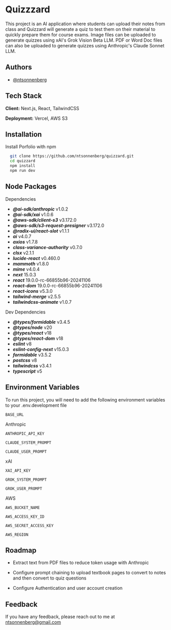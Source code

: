 # Quizzzard

This project is an AI application where students can upload their notes from class and Quizzard will generate a quiz to test them on their material to quickly prepare them for course exams. Image files can be uploaded to generate quizzes using xAI's Grok Vision Beta LLM. PDF or Word Doc files can also be uploaded to generate quizzes using Anthropic's Claude Sonnet LLM.

## Authors

- [@ntsonnenberg](https://github.com/ntsonnenberg)

## Tech Stack

**Client:** Next.js, React, TailwindCSS

**Deployment:** Vercel, AWS S3

## Installation

Install Porfolio with npm

```bash
  git clone https://github.com/ntsonnenberg/quizzard.git
  cd quizzard
  npm install
  npm run dev
```

## Node Packages

Dependencies

- **_@ai-sdk/anthropic_** v1.0.2
- **_@ai-sdk/xai_** v1.0.6
- **_@aws-sdk/client-s3_** v3.172.0
- **_@aws-sdk/s3-request-presigner_** v3.172.0
- **_@radix-ui/react-slot_** v1.1.1
- **_ai_** v4.0.7
- **_axios_** v1.7.8
- **_class-variance-authority_** v0.7.0
- **_clsx_** v2.1.1
- **_lucide-react_** v0.460.0
- **_mammoth_** v1.8.0
- **_mime_** v4.0.4
- **_next_** 15.0.3
- **_react_** 19.0.0-rc-66855b96-20241106
- **_react-dom_** 19.0.0-rc-66855b96-20241106
- **_react-icons_** v5.3.0
- **_tailwind-merge_** v2.5.5
- **_tailwindcss-animate_** v1.0.7

Dev Dependencies

- **_@types/formidable_** v3.4.5
- **_@types/node_** v20
- **_@types/react_** v18
- **_@types/react-dom_** v18
- **_eslint_** v8
- **_eslint-config-next_** v15.0.3
- **_formidable_** v3.5.2
- **_postcss_** v8
- **_tailwindcss_** v3.4.1
- **_typescript_** v5

## Environment Variables

To run this project, you will need to add the following environment variables to your .env.development file

`BASE_URL`

Anthropic

`ANTHROPIC_API_KEY`

`CLAUDE_SYSTEM_PROMPT`

`CLAUDE_USER_PROMPT`

xAI

`XAI_API_KEY`

`GROK_SYSTEM_PROMPT`

`GROK_USER_PROMPT`

AWS

`AWS_BUCKET_NAME`

`AWS_ACCESS_KEY_ID`

`AWS_SECRET_ACCESS_KEY`

`AWS_REGION`

## Roadmap

- Extract text from PDF files to reduce token usage with Anthropic

- Configure prompt chaining to upload textbook pages to convert to notes and then convert to quiz questions

- Configure Authentication and user account creation

## Feedback

If you have any feedback, please reach out to me at ntsonnenberg@gmail.com
